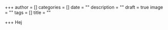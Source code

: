 +++
author = []
categories = []
date = ""
description = ""
draft = true
image = ""
tags = []
title = ""

+++
Hej